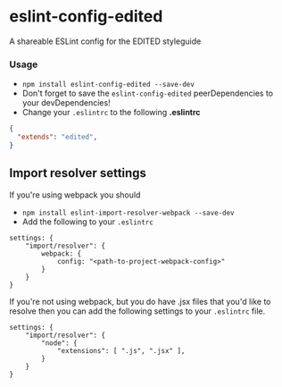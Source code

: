 # eslint-config-edited
A shareable ESLint config for the EDITED styleguide

### Usage
- `npm install eslint-config-edited --save-dev`
- Don't forget to save the `eslint-config-edited` peerDependencies to your devDependencies!
- Change your `.eslintrc` to the following
**.eslintrc**

```json
{
  "extends": "edited",
}
```

## Import resolver settings
If you're using webpack you should

- `npm install eslint-import-resolver-webpack --save-dev`
- Add the following to your `.eslintrc`
```
settings: {
    "import/resolver": {
        webpack: {
            config: "<path-to-project-webpack-config>"
        }
    }
}
```

If you're not using webpack, but you do have .jsx files that you'd like to resolve then you can add the following settings to your `.eslintrc` file.
```
settings: {
    "import/resolver": {
        "node": {
            "extensions": [ ".js", ".jsx" ],
        }
    }
}
```

